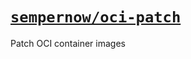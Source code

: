 # [`sempernow/oci-patch`](https://github.com/sempernow/oci-patch "GitHub")

Patch OCI container images

